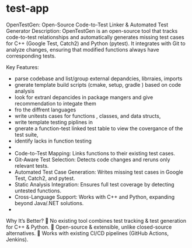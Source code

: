 # test-app

OpenTestGen: Open-Source Code-to-Test Linker & Automated Test Generator
Description:
OpenTestGen is an open-source tool that tracks code-to-test relationships and automatically generates missing test cases for C++ (Google Test, Catch2) and Python (pytest). It integrates with Git to analyze changes, ensuring that modified functions always have corresponding tests.

Key Features:
-  parse codebase and list/group external depandcies, librraies, imports
-  gnerate template build scripts (cmake, setup, gradle ) based on code analysis
-  look for extranl depancides in package mangers and give recommendation to integate them 
-  fro the diffrent languages
-  write unitests cases for functions , classes, and data structs, 
-  write template testing piplines in 
-  gnerate a function-test linked test table to view the covergance of the test suite, 
-  identify lacks in function testing
-  
-  Code-to-Test Mapping: Links functions to their existing test cases.
-  Git-Aware Test Selection: Detects code changes and reruns only relevant tests.
-  Automated Test Case Generation: Writes missing test cases in Google Test, Catch2, and pytest.
-  Static Analysis Integration: Ensures full test coverage by detecting untested functions.
-  Cross-Language Support: Works with C++ and Python, expanding beyond Java/.NET solutions.
- 

Why It’s Better?
🔹 No existing tool combines test tracking & test generation for C++ & Python.
🔹 Open-source & extensible, unlike closed-source alternatives.
🔹 Works with existing CI/CD pipelines (GitHub Actions, Jenkins).
